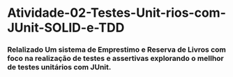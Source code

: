 # Atividade-02-Testes-Unit-rios-com-JUnit-SOLID-e-TDD
### Relalizado Um sistema de Emprestimo e Reserva de Livros com foco na realização de testes e assertivas explorando o mellhor de testes unitários com JUnit.






